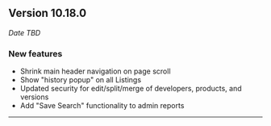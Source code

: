
## Version 10.18.0
_Date TBD_

### New features
* Shrink main header navigation on page scroll
* Show "history popup" on all Listings
* Updated security for edit/split/merge of developers, products, and versions
* Add "Save Search" functionality to admin reports

---
